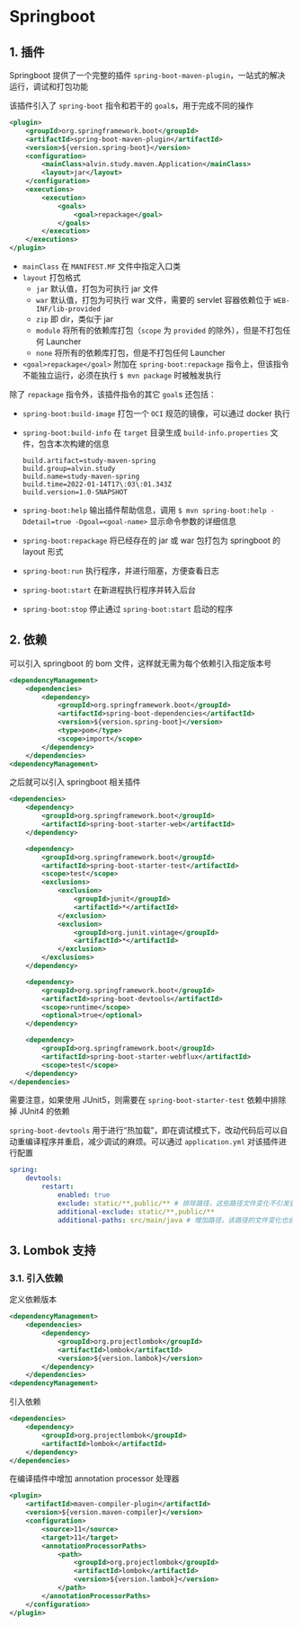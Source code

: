 # Springboot

## 1. 插件

Springboot 提供了一个完整的插件 `spring-boot-maven-plugin`，一站式的解决运行，调试和打包功能

该插件引入了 `spring-boot` 指令和若干的 `goal`s，用于完成不同的操作

```xml
<plugin>
    <groupId>org.springframework.boot</groupId>
    <artifactId>spring-boot-maven-plugin</artifactId>
    <version>${version.spring-boot}</version>
    <configuration>
        <mainClass>alvin.study.maven.Application</mainClass>
        <layout>jar</layout>
    </configuration>
    <executions>
        <execution>
            <goals>
                <goal>repackage</goal>
            </goals>
        </execution>
    </executions>
</plugin>
```

- `mainClass` 在 `MANIFEST.MF` 文件中指定入口类
- `layout` 打包格式
  - `jar` 默认值，打包为可执行 jar 文件
  - `war` 默认值，打包为可执行 war 文件，需要的 servlet 容器依赖位于 `WEB-INF/lib-provided`
  - `zip` 即 dir，类似于 jar
  - `module` 将所有的依赖库打包（`scope` 为 `provided` 的除外），但是不打包任何 Launcher
  - `none` 将所有的依赖库打包，但是不打包任何 Launcher
- `<goal>repackage</goal>` 附加在 `spring-boot:repackage` 指令上，但该指令不能独立运行，必须在执行 `$ mvn package` 时被触发执行

除了 `repackage` 指令外，该插件指令的其它 `goal`s 还包括：

- `spring-boot:build-image` 打包一个 `OCI` 规范的镜像，可以通过 docker 执行
- `spring-boot:build-info` 在 `target` 目录生成 `build-info.properties` 文件，包含本次构建的信息

    ```property
    build.artifact=study-maven-spring
    build.group=alvin.study
    build.name=study-maven-spring
    build.time=2022-01-14T17\:03\:01.343Z
    build.version=1.0-SNAPSHOT
    ```

- `spring-boot:help` 输出插件帮助信息，调用 `$ mvn spring-boot:help -Ddetail=true -Dgoal=<goal-name>` 显示命令参数的详细信息
- `spring-boot:repackage` 将已经存在的 jar 或 war 包打包为 springboot 的 layout 形式
- `spring-boot:run` 执行程序，并进行阻塞，方便查看日志
- `spring-boot:start` 在新进程执行程序并转入后台
- `spring-boot:stop` 停止通过 `spring-boot:start` 启动的程序

## 2. 依赖

可以引入 springboot 的 bom 文件，这样就无需为每个依赖引入指定版本号

```xml
<dependencyManagement>
    <dependencies>
        <dependency>
            <groupId>org.springframework.boot</groupId>
            <artifactId>spring-boot-dependencies</artifactId>
            <version>${version.spring-boot}</version>
            <type>pom</type>
            <scope>import</scope>
        </dependency>
    </dependencies>
<dependencyManagement>
```

之后就可以引入 springboot 相关插件

```xml
<dependencies>
    <dependency>
        <groupId>org.springframework.boot</groupId>
        <artifactId>spring-boot-starter-web</artifactId>
    </dependency>

    <dependency>
        <groupId>org.springframework.boot</groupId>
        <artifactId>spring-boot-starter-test</artifactId>
        <scope>test</scope>
        <exclusions>
            <exclusion>
                <groupId>junit</groupId>
                <artifactId>*</artifactId>
            </exclusion>
            <exclusion>
                <groupId>org.junit.vintage</groupId>
                <artifactId>*</artifactId>
            </exclusion>
        </exclusions>
    </dependency>

    <dependency>
        <groupId>org.springframework.boot</groupId>
        <artifactId>spring-boot-devtools</artifactId>
        <scope>runtime</scope>
        <optional>true</optional>
    </dependency>

    <dependency>
        <groupId>org.springframework.boot</groupId>
        <artifactId>spring-boot-starter-webflux</artifactId>
        <scope>test</scope>
    </dependency>
</dependencies>
```

需要注意，如果使用 JUnit5，则需要在 `spring-boot-starter-test` 依赖中排除掉 JUnit4 的依赖

`spring-boot-devtools` 用于进行“热加载”，即在调试模式下，改动代码后可以自动重编译程序并重启，减少调试的麻烦。可以通过 `application.yml` 对该插件进行配置

```yml
spring:
    devtools:
        restart:
            enabled: true
            exclude: static/**,public/** # 排除路径，这些路径文件变化不引发重编译
            additional-exclude: static/**,public/**
            additional-paths: src/main/java # 增加路径，该路径的文件变化也会引起重编译
```

## 3. Lombok 支持

### 3.1. 引入依赖

定义依赖版本

```xml
<dependencyManagement>
    <dependencies>
        <dependency>
            <groupId>org.projectlombok</groupId>
            <artifactId>lombok</artifactId>
            <version>${version.lambok}</version>
        </dependency>
    </dependencies>
<dependencyManagement>
```

引入依赖

```xml
<dependencies>
    <dependency>
        <groupId>org.projectlombok</groupId>
        <artifactId>lombok</artifactId>
    </dependency>
</dependencies>
```

在编译插件中增加 annotation processor 处理器

```xml
<plugin>
    <artifactId>maven-compiler-plugin</artifactId>
    <version>${version.maven-compiler}</version>
    <configuration>
        <source>11</source>
        <target>11</target>
        <annotationProcessorPaths>
            <path>
                <groupId>org.projectlombok</groupId>
                <artifactId>lombok</artifactId>
                <version>${version.lambok}</version>
            </path>
        </annotationProcessorPaths>
    </configuration>
</plugin>
```
